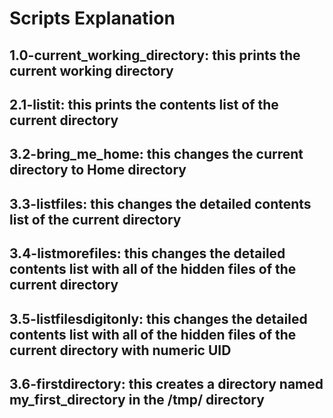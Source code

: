 # Scripts Explanation
## 1.0-current_working_directory: this prints the current working directory
## 2.1-listit: this prints the contents list of the current directory
## 3.2-bring_me_home: this changes the current directory to Home directory
## 3.3-listfiles: this changes the detailed contents list of the current directory
## 3.4-listmorefiles: this changes the detailed contents list with all of the hidden files of the current directory
## 3.5-listfilesdigitonly: this changes the detailed contents list with all of the hidden files of the current directory with numeric UID
## 3.6-firstdirectory: this creates a directory named my_first_directory in the /tmp/ directory

